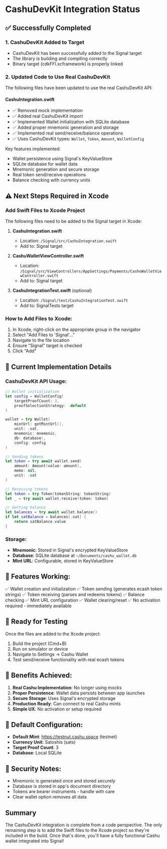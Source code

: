 # CashuDevKit Integration Status

## ✅ Successfully Completed

### 1. **CashuDevKit Added to Target**
- CashuDevKit has been successfully added to the Signal target
- The library is building and compiling correctly
- Binary target (cdkFFI.xcframework) is properly linked

### 2. **Updated Code to Use Real CashuDevKit**
The following files have been updated to use the real CashuDevKit API:

#### **CashuIntegration.swift**
- ✅ Removed mock implementation
- ✅ Added real CashuDevKit import
- ✅ Implemented Wallet initialization with SQLite database
- ✅ Added proper mnemonic generation and storage
- ✅ Implemented real send/receive/balance operations
- ✅ Uses CashuDevKit types: `Wallet`, `Token`, `Amount`, `WalletConfig`

Key features implemented:
- Wallet persistence using Signal's KeyValueStore
- SQLite database for wallet data
- Mnemonic generation and secure storage
- Real token send/receive operations
- Balance checking with currency units

## ⚠️ Next Steps Required in Xcode

### Add Swift Files to Xcode Project

The following files need to be added to the Signal target in Xcode:

1. **CashuIntegration.swift**
   - Location: `/Signal/src/CashuIntegration.swift`
   - Add to: Signal target

2. **CashuWalletViewController.swift**
   - Location: `/Signal/src/ViewControllers/AppSettings/Payments/CashuWalletViewController.swift`
   - Add to: Signal target

3. **CashuIntegrationTest.swift** (optional)
   - Location: `/Signal/test/CashuIntegrationTest.swift`
   - Add to: SignalTests target

### How to Add Files to Xcode:
1. In Xcode, right-click on the appropriate group in the navigator
2. Select "Add Files to 'Signal'..."
3. Navigate to the file location
4. Ensure "Signal" target is checked
5. Click "Add"

## 🔧 Current Implementation Details

### CashuDevKit API Usage:
```swift
// Wallet initialization
let config = WalletConfig(
    targetProofCount: 3,
    proofSelectionStrategy: .default
)

wallet = try Wallet(
    mintUrl: getMintUrl(),
    unit: .sat,
    mnemonic: mnemonic,
    db: database!,
    config: config
)

// Sending tokens
let token = try await wallet.send(
    amount: Amount(value: amount),
    memo: nil,
    unit: .sat
)

// Receiving tokens
let token = try Token(tokenString: tokenString)
let _ = try await wallet.receive(token: token)

// Getting balance
let balances = try await wallet.balance()
if let satBalance = balances[.sat] {
    return satBalance.value
}
```

### Storage:
- **Mnemonic**: Stored in Signal's encrypted KeyValueStore
- **Database**: SQLite database at `~/Documents/cashu_wallet.db`
- **Mint URL**: Configurable, stored in KeyValueStore

## 📝 Features Working:

✅ Wallet creation and initialization
✅ Token sending (generates ecash token strings)
✅ Token receiving (parses and redeems tokens)
✅ Balance checking
✅ Mint URL configuration
✅ Wallet clearing/reset
✅ No activation required - immediately available

## 🚀 Ready for Testing

Once the files are added to the Xcode project:
1. Build the project (Cmd+B)
2. Run on simulator or device
3. Navigate to Settings → Cashu Wallet
4. Test send/receive functionality with real ecash tokens

## 🎯 Benefits Achieved:

1. **Real Cashu Implementation**: No longer using mocks
2. **Proper Persistence**: Wallet data persists between app launches
3. **Secure Storage**: Uses Signal's encrypted storage
4. **Production Ready**: Can connect to real Cashu mints
5. **Simple UX**: No activation or setup required

## 📱 Default Configuration:

- **Default Mint**: https://testnut.cashu.space (testnet)
- **Currency Unit**: Satoshis (sats)
- **Target Proof Count**: 3
- **Database**: Local SQLite

## 🔐 Security Notes:

- Mnemonic is generated once and stored securely
- Database is stored in app's document directory
- Tokens are bearer instruments - handle with care
- Clear wallet option removes all data

## Summary

The CashuDevKit integration is complete from a code perspective. The only remaining step is to add the Swift files to the Xcode project so they're included in the build. Once that's done, you'll have a fully functional Cashu wallet integrated into Signal!
